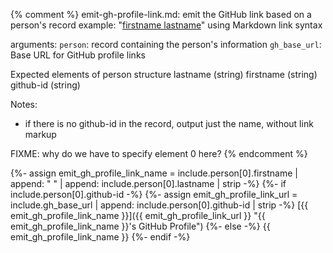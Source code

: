 {% comment %}
  emit-gh-profile-link.md: emit the GitHub link based on a person's record
    example: "[firstname lastname](gh-link "firstname lastname's GitHub profile")"
    using Markdown link syntax

  arguments:
    `person`: record containing the person's information
    `gh_base_url`: Base URL for GitHub profile links

  Expected elements of person structure
    lastname (string)
    firstname (string)
    github-id (string)

  Notes:
  * if there is no github-id in the record, output just the name, without link markup

  FIXME: why do we have to specify element 0 here?
 {% endcomment %}

{%- assign emit_gh_profile_link_name = include.person[0].firstname | append: " " | append: include.person[0].lastname | strip -%}
{%- if include.person[0].github-id -%}
{%- assign emit_gh_profile_link_url = include.gh_base_url | append: include.person[0].github-id | strip -%}
[{{ emit_gh_profile_link_name }}]({{ emit_gh_profile_link_url }} "{{ emit_gh_profile_link_name }}'s GitHub Profile")
{%- else -%}
{{ emit_gh_profile_link_name }}
{%- endif -%}